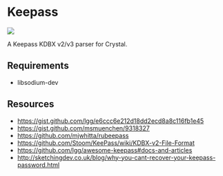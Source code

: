 # Keepass

 <a href="https://travis-ci.org/lipanski/keepass"><img src="https://travis-ci.org/lipanski/keepass.svg?branch=master"></a>

A Keepass KDBX v2/v3 parser for Crystal.

## Requirements

- libsodium-dev

## Resources

- <https://gist.github.com/lgg/e6ccc6e212d18dd2ecd8a8c116fb1e45>
- <https://gist.github.com/msmuenchen/9318327>
- <https://github.com/mjwhitta/rubeepass>
- <https://github.com/Stoom/KeePass/wiki/KDBX-v2-File-Format>
- <https://github.com/lgg/awesome-keepass#docs-and-articles>
- <http://sketchingdev.co.uk/blog/why-you-cant-recover-your-keepass-password.html>
